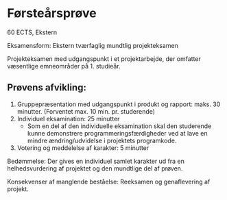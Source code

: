 # Førsteårsprøve 60 ECTS, EksternEksamensform: Ekstern tværfaglig mundtlig projekteksamenProjekteksamen med udgangspunkt i et projektarbejde, der omfatter væsentlige emneområder på 1. studieår. ## Prøvens afvikling: 1.	Gruppepræsentation med udgangspunkt i produkt og rapport: maks. 30 minutter. (Forventet max. 10 min. pr. studerende)2.	Individuel eksamination: 25 minutter	-	Som en del af den individuelle eksamination skal den studerende kunne demonstrere programmeringsfærdigheder ved at lave en mindre ændring/udvidelse i projektets programkode. 3. Votering og meddelelse af karakter: 5 minutter
Bedømmelse: Der gives en individuel samlet karakter ud fra en helhedsvurdering af projektet og den mundtlige del af prøven.Konsekvenser af manglende beståelse: Reeksamen og genaflevering af projekt. 